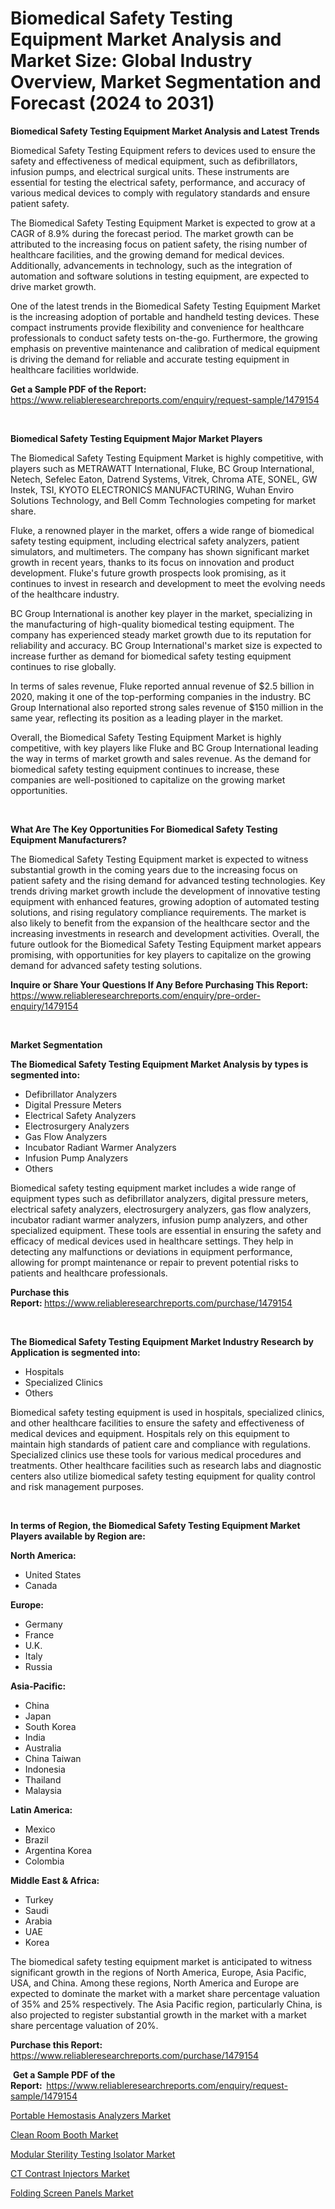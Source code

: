<p><h1>Biomedical Safety Testing Equipment Market Analysis and Market Size: Global Industry Overview, Market Segmentation and Forecast (2024 to 2031)</h1></p><p><strong>Biomedical Safety Testing Equipment Market Analysis and Latest Trends</strong></p>
<p><p>Biomedical Safety Testing Equipment refers to devices used to ensure the safety and effectiveness of medical equipment, such as defibrillators, infusion pumps, and electrical surgical units. These instruments are essential for testing the electrical safety, performance, and accuracy of various medical devices to comply with regulatory standards and ensure patient safety.</p><p>The Biomedical Safety Testing Equipment Market is expected to grow at a CAGR of 8.9% during the forecast period. The market growth can be attributed to the increasing focus on patient safety, the rising number of healthcare facilities, and the growing demand for medical devices. Additionally, advancements in technology, such as the integration of automation and software solutions in testing equipment, are expected to drive market growth.</p><p>One of the latest trends in the Biomedical Safety Testing Equipment Market is the increasing adoption of portable and handheld testing devices. These compact instruments provide flexibility and convenience for healthcare professionals to conduct safety tests on-the-go. Furthermore, the growing emphasis on preventive maintenance and calibration of medical equipment is driving the demand for reliable and accurate testing equipment in healthcare facilities worldwide.</p></p>
<p><strong>Get a Sample PDF of the Report:&nbsp;</strong> <a href="https://www.reliableresearchreports.com/enquiry/request-sample/1479154">https://www.reliableresearchreports.com/enquiry/request-sample/1479154</a></p>
<p>&nbsp;</p>
<p><strong>Biomedical Safety Testing Equipment Major Market Players</strong></p>
<p><p>The Biomedical Safety Testing Equipment Market is highly competitive, with players such as METRAWATT International, Fluke, BC Group International, Netech, Sefelec Eaton, Datrend Systems, Vitrek, Chroma ATE, SONEL, GW Instek, TSI, KYOTO ELECTRONICS MANUFACTURING, Wuhan Enviro Solutions Technology, and Bell Comm Technologies competing for market share.</p><p>Fluke, a renowned player in the market, offers a wide range of biomedical safety testing equipment, including electrical safety analyzers, patient simulators, and multimeters. The company has shown significant market growth in recent years, thanks to its focus on innovation and product development. Fluke's future growth prospects look promising, as it continues to invest in research and development to meet the evolving needs of the healthcare industry.</p><p>BC Group International is another key player in the market, specializing in the manufacturing of high-quality biomedical testing equipment. The company has experienced steady market growth due to its reputation for reliability and accuracy. BC Group International's market size is expected to increase further as demand for biomedical safety testing equipment continues to rise globally.</p><p>In terms of sales revenue, Fluke reported annual revenue of $2.5 billion in 2020, making it one of the top-performing companies in the industry. BC Group International also reported strong sales revenue of $150 million in the same year, reflecting its position as a leading player in the market.</p><p>Overall, the Biomedical Safety Testing Equipment Market is highly competitive, with key players like Fluke and BC Group International leading the way in terms of market growth and sales revenue. As the demand for biomedical safety testing equipment continues to increase, these companies are well-positioned to capitalize on the growing market opportunities.</p></p>
<p>&nbsp;</p>
<p><strong>What Are The Key Opportunities For Biomedical Safety Testing Equipment Manufacturers?</strong></p>
<p><p>The Biomedical Safety Testing Equipment market is expected to witness substantial growth in the coming years due to the increasing focus on patient safety and the rising demand for advanced testing technologies. Key trends driving market growth include the development of innovative testing equipment with enhanced features, growing adoption of automated testing solutions, and rising regulatory compliance requirements. The market is also likely to benefit from the expansion of the healthcare sector and the increasing investments in research and development activities. Overall, the future outlook for the Biomedical Safety Testing Equipment market appears promising, with opportunities for key players to capitalize on the growing demand for advanced safety testing solutions.</p></p>
<p><strong>Inquire or Share Your Questions If Any Before Purchasing This Report:</strong> <a href="https://www.reliableresearchreports.com/enquiry/pre-order-enquiry/1479154">https://www.reliableresearchreports.com/enquiry/pre-order-enquiry/1479154</a></p>
<p>&nbsp;</p>
<p><strong>Market Segmentation</strong></p>
<p><strong>The Biomedical Safety Testing Equipment Market Analysis by types is segmented into:</strong></p>
<p><ul><li>Defibrillator Analyzers</li><li>Digital Pressure Meters</li><li>Electrical Safety Analyzers</li><li>Electrosurgery Analyzers</li><li>Gas Flow Analyzers</li><li>Incubator Radiant Warmer Analyzers</li><li>Infusion Pump Analyzers</li><li>Others</li></ul></p>
<p><p>Biomedical safety testing equipment market includes a wide range of equipment types such as defibrillator analyzers, digital pressure meters, electrical safety analyzers, electrosurgery analyzers, gas flow analyzers, incubator radiant warmer analyzers, infusion pump analyzers, and other specialized equipment. These tools are essential in ensuring the safety and efficacy of medical devices used in healthcare settings. They help in detecting any malfunctions or deviations in equipment performance, allowing for prompt maintenance or repair to prevent potential risks to patients and healthcare professionals.</p></p>
<p><strong>Purchase this Report:&nbsp;</strong><a href="https://www.reliableresearchreports.com/purchase/1479154">https://www.reliableresearchreports.com/purchase/1479154</a></p>
<p>&nbsp;</p>
<p><strong>The Biomedical Safety Testing Equipment Market Industry Research by Application is segmented into:</strong></p>
<p><ul><li>Hospitals</li><li>Specialized Clinics</li><li>Others</li></ul></p>
<p><p>Biomedical safety testing equipment is used in hospitals, specialized clinics, and other healthcare facilities to ensure the safety and effectiveness of medical devices and equipment. Hospitals rely on this equipment to maintain high standards of patient care and compliance with regulations. Specialized clinics use these tools for various medical procedures and treatments. Other healthcare facilities such as research labs and diagnostic centers also utilize biomedical safety testing equipment for quality control and risk management purposes.</p></p>
<p>&nbsp;</p>
<p><strong>In terms of Region, the Biomedical Safety Testing Equipment Market Players available by Region are:</strong></p>
<p>
    <p> <strong> North America: </strong>
        <ul>
            <li>United States</li>
            <li>Canada</li>
        </ul>
        </p> 
    <p> <strong> Europe: </strong>
        <ul>
            <li>Germany</li>
            <li>France</li>
            <li>U.K.</li>
            <li>Italy</li>
            <li>Russia</li>
        </ul>
        </p> 
    <p> <strong> Asia-Pacific: </strong>
        <ul>
            <li>China</li>
            <li>Japan</li>
            <li>South Korea</li>
            <li>India</li>
            <li>Australia</li>
            <li>China Taiwan</li>
            <li>Indonesia</li>
            <li>Thailand</li>
            <li>Malaysia</li>
        </ul>
        </p> 
    <p> <strong> Latin America: </strong>
        <ul>
            <li>Mexico</li>
            <li>Brazil</li>
            <li>Argentina Korea</li>
            <li>Colombia</li>
        </ul>
        </p> 
    <p> <strong> Middle East & Africa: </strong>
        <ul>
            <li>Turkey</li>
            <li>Saudi</li>
            <li>Arabia</li>
            <li>UAE</li>
            <li>Korea</li>
        </ul>
    </p>
    </p>
<p><p>The biomedical safety testing equipment market is anticipated to witness significant growth in the regions of North America, Europe, Asia Pacific, USA, and China. Among these regions, North America and Europe are expected to dominate the market with a market share percentage valuation of 35% and 25% respectively. The Asia Pacific region, particularly China, is also projected to register substantial growth in the market with a market share percentage valuation of 20%.</p></p>
<p><strong>Purchase this Report: </strong><a href="https://www.reliableresearchreports.com/purchase/1479154">https://www.reliableresearchreports.com/purchase/1479154</a></p>
<p>&nbsp;<strong>Get a Sample PDF of the Report:&nbsp;&nbsp;</strong><a href="https://www.reliableresearchreports.com/enquiry/request-sample/1479154">https://www.reliableresearchreports.com/enquiry/request-sample/1479154</a></p>
<p><strong></strong></p>
<p><p><a href="https://medium.com/@emilywest91/decoding-portable-hemostasis-analyzers-market-metrics-market-share-trends-and-growth-patterns-1be589198374">Portable Hemostasis Analyzers Market</a></p><p><a href="https://medium.com/@frankpeters35/clean-room-booth-market-share-evolution-and-market-growth-trends-2024-2031-2897bec2eb6f">Clean Room Booth Market</a></p><p><a href="https://medium.com/p/38f16cd5be61/edit">Modular Sterility Testing Isolator Market</a></p><p><a href="https://medium.com/@anibalstamm1912/ct-contrast-injectors-market-research-report-its-history-and-forecast-2024-to-2031-bcd8f66c77d6">CT Contrast Injectors Market</a></p><p><a href="https://medium.com/@anibalstamm1912/folding-screen-panels-market-share-evolution-and-market-growth-trends-2024-2031-22e686d7dc17">Folding Screen Panels Market</a></p></p>